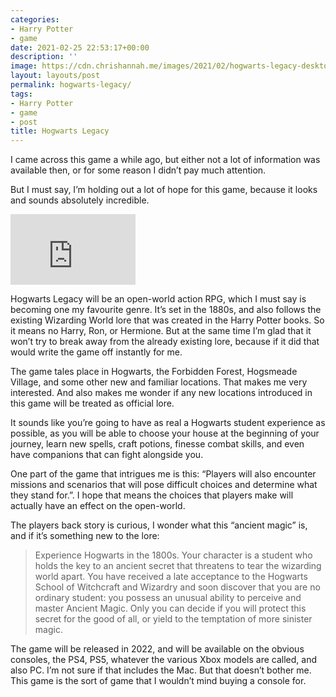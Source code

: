 ```yaml
---
categories:
- Harry Potter
- game
date: 2021-02-25 22:53:17+00:00
description: ''
image: https://cdn.chrishannah.me/images/2021/02/hogwarts-legacy-desktop.jpg
layout: layouts/post
permalink: hogwarts-legacy/
tags:
- Harry Potter
- game
- post
title: Hogwarts Legacy
---
```


I came across this game a while ago, but either not a lot of information was available then, or for some reason I didn’t pay much attention.

But I must say, I’m holding out a lot of hope for this game, because it looks and sounds absolutely incredible.

<iframe width="200" height="113" src="https://www.youtube.com/embed/0-trdURtRpc?feature=oembed" frameborder="0" allow="accelerometer; autoplay; clipboard-write; encrypted-media; gyroscope; picture-in-picture" allowfullscreen></iframe>

Hogwarts Legacy will be an open-world action RPG, which I must say is becoming one my favourite genre. It’s set in the 1880s, and also follows the existing Wizarding World lore that was created in the Harry Potter books. So it means no Harry, Ron, or Hermione. But at the same time I’m glad that it won’t try to break away from the already existing lore, because if it did that would write the game off instantly for me.

The game tales place in Hogwarts, the Forbidden Forest, Hogsmeade Village, and some other new and familiar locations. That makes me very interested. And also makes me wonder if any new locations introduced in this game will be treated as official lore.

It sounds like you’re going to have as real a Hogwarts student experience as possible, as you will be able to choose your house at the beginning of your journey, learn new spells, craft potions, finesse combat skills, and even have companions that can fight alongside you.

One part of the game that intrigues me is this: “Players will also encounter missions and scenarios that will pose difficult choices and determine what they stand for.”. I hope that means the choices that players make will actually have an effect on the open-world.

The players back story is curious, I wonder what this “ancient magic” is, and if it’s something new to the lore:

> Experience Hogwarts in the 1800s. Your character is a student who holds the key to an ancient secret that threatens to tear the wizarding world apart. You have received a late acceptance to the Hogwarts School of Witchcraft and Wizardry and soon discover that you are no ordinary student: you possess an unusual ability to perceive and master Ancient Magic. Only you can decide if you will protect this secret for the good of all, or yield to the temptation of more sinister magic.

The game will be released in 2022, and will be available on the obvious consoles, the PS4, PS5, whatever the various Xbox models are called, and also PC. I’m not sure if that includes the Mac. But that doesn’t bother me. This game is the sort of game that I wouldn’t mind buying a console for.